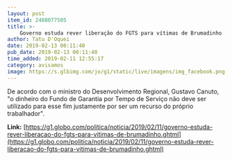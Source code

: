 ```yaml
---
layout: post
item_id: 2488077505
title: >-
    Governo estuda rever liberação do FGTS para vítimas de Brumadinho
author: Tatu D'Oquei
date: 2019-02-13 00:11:40
pub_date: 2019-02-13 00:11:40
time_added: 2019-02-11 12:55:17
category: avisamos
image: https://s.glbimg.com/jo/g1/static/live/imagens/img_facebook.png
---
```


De acordo com o ministro do Desenvolvimento Regional, Gustavo Canuto, "o dinheiro do Fundo de Garantia por Tempo de Serviço não deve ser utilizado para esse fim justamente por ser um recurso do próprio trabalhador".

**Link:** [https://g1.globo.com/politica/noticia/2019/02/11/governo-estuda-rever-liberacao-do-fgts-para-vitimas-de-brumadinho.ghtml](https://g1.globo.com/politica/noticia/2019/02/11/governo-estuda-rever-liberacao-do-fgts-para-vitimas-de-brumadinho.ghtml)

